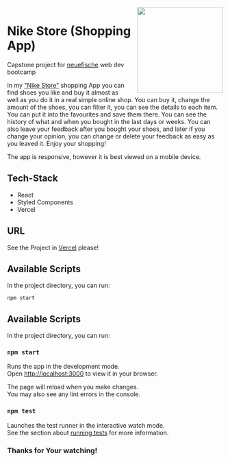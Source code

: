 <img align="right" src="./src/components/images/nikestore.gif" alt="" width="200px" style="margin-left:15px"/>

# Nike Store (Shopping App)

Capstone project for [neuefische](https://www.neuefische.de/) web dev bootcamp

In my ["Nike Store"](https://capstone-tew-project.vercel.app/) shopping App you can find shoes you like and buy it almost as well as you do it in a real simple online shop. You can buy it, change the amount of the shoes, you can filter it, you can see the details to each item. You can put it into the favourites and save them there. You can see the history of what and when you bought in the last days or weeks. You can also leave your feedback after you bought your shoes, and later if you change your opinion, you can change or delete your feedback as easy as you leaved it. Enjoy your shopping!

The app is responsive, however it is best viewed on a mobile device.

## Tech-Stack

- React
- Styled Components
- Vercel

## URL

See the Project in [ Vercel](https://capstone-tew-project.vercel.app/) please!

## Available Scripts

In the project directory, you can run:

`npm start`

## Available Scripts

In the project directory, you can run:

### `npm start`

Runs the app in the development mode.\
Open [http://localhost:3000](http://localhost:3000) to view it in your browser.

The page will reload when you make changes.\
You may also see any lint errors in the console.

### `npm test`

Launches the test runner in the interactive watch mode.\
See the section about [running tests](https://facebook.github.io/create-react-app/docs/running-tests) for more information.

### Thanks for Your watching!
